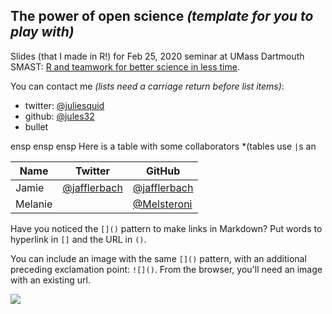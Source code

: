 ## The power of open science *(template for you to play with)*

Slides (that I made in R!) for Feb 25, 2020 seminar at UMass Dartmouth SMAST: [R and teamwork for better science in less time](https://openscapes.github.io/slides/betterscience/smast#1).

You can contact me *(lists need a carriage return before list items)*: 

- twitter: [@juliesquid](https://twitter.com/juliesquid)
- github: [@jules32](https://github.com/jules32)
- bullet


ensp ensp ensp Here is a table with some collaborators *(tables use `|`s an





Name | Twitter | GitHub
-----|---------|--------
Jamie | [@jafflerbach](https://twitter.com/jafflerbach) | [@jafflerbach](https://github.com/jafflerbach)
Melanie |  | [@Melsteroni](https://github.com/Melsteroni)

Have you noticed the `[]()` pattern to make links in Markdown? Put words to hyperlink in `[]` and the URL in `()`. 

You can include an image with the same `[]()` pattern, with an additional preceding exclamation point: `![]()`. From the browser, you'll need an image with an existing url. 

![](https://octodex.github.com/images/labtocat.png)

